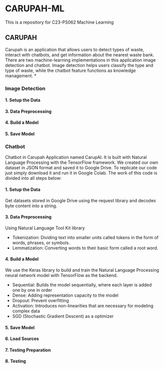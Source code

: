 # CARUPAH-ML
This is a repository for C23-PS062 Machine Learning

## CARUPAH
Carupah is an application that allows users to detect types of waste, interact with chatbots, and get information about the nearest waste bank. There are two machine-learning implementations in this application image detection and chatbot. Image detection helps users classify the type and type of waste, while the chatbot feature functions as knowledge management.
*
### Image Detection
#### 1. Setup the Data
   
#### 3. Data Preprocessing
#### 4. Build a Model
#### 5. Save Model



### Chatbot
Chatbot in Carupah Application named CarupAI. It is built with Natural Language Processing with the TensorFlow framework. We created our own dataset in JSON format and saved it to Google Drive. To replicate our code just simply download it and run it in Google Colab. The work of this code is divided into all steps below:
#### 1. Setup the Data
Get datasets stored in Google Drive using the request library and decodes byte content into a string.
#### 3. Data Preprocessing
Using Natural Language Tool Kit library 
- Tokenization: Dividing text into smaller units called tokens in the form of words, phrases, or symbols.
- Lemmatization: Converting words to their basic form called a root word.
#### 4. Build a Model
We use the Keras library to build and train the Natural Language Processing neural network model with TensorFlow as the backend.
- Sequential: Builds the model sequentially, where each layer is added one by one in order
- Dense: Adding representation capacity to the model
- Dropout: Prevent overfitting
- Activation: Introduces non-linearities that are necessary for modeling complex data
- SGD (Stochastic Gradient Descent) as a optimizer
#### 5. Save Model
#### 6. Load Sources
#### 7. Testing Preparation
#### 8. Testing
